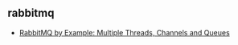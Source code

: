 ## rabbitmq
+ [RabbitMQ by Example: Multiple Threads, Channels and Queues][1]

[1]: http://stackoverflow.com/questions/18531072/rabbitmq-by-example-multiple-threads-channels-and-queues
